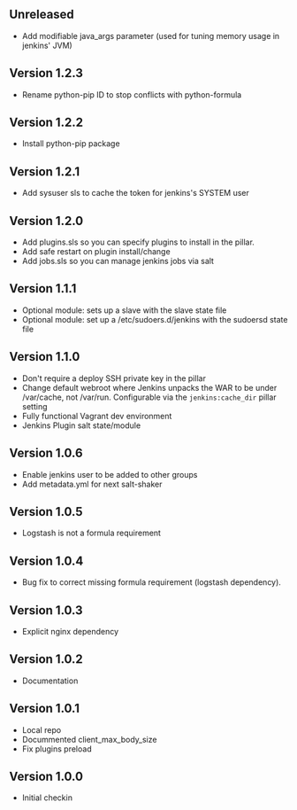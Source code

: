 ## Unreleased

* Add modifiable java_args parameter (used for tuning memory usage in jenkins' JVM)

## Version 1.2.3

* Rename python-pip ID to stop conflicts with python-formula

## Version 1.2.2

* Install python-pip package

## Version 1.2.1

* Add sysuser sls to cache the token for jenkins's SYSTEM user

## Version 1.2.0

* Add plugins.sls so you can specify plugins to install in the pillar.
* Add safe restart on plugin install/change
* Add jobs.sls so you can manage jenkins jobs via salt

## Version 1.1.1

* Optional module: sets up a slave with the slave state file
* Optional module: set up a /etc/sudoers.d/jenkins with the sudoersd state file

## Version 1.1.0

* Don't require a deploy SSH private key in the pillar
* Change default webroot where Jenkins unpacks the WAR to be under /var/cache,
  not /var/run. Configurable via the `jenkins:cache_dir` pillar setting
* Fully functional Vagrant dev environment
* Jenkins Plugin salt state/module

## Version 1.0.6

* Enable jenkins user to be added to other groups
* Add metadata.yml for next salt-shaker

## Version 1.0.5

* Logstash is not a formula requirement

## Version 1.0.4

* Bug fix to correct missing formula requirement (logstash dependency).

## Version 1.0.3

* Explicit nginx dependency

## Version 1.0.2

* Documentation

## Version 1.0.1

* Local repo
* Docummented client_max_body_size
* Fix plugins preload

## Version 1.0.0

* Initial checkin

